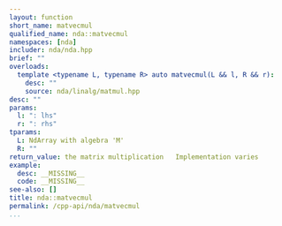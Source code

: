 ```yaml
---
layout: function
short_name: matvecmul
qualified_name: nda::matvecmul
namespaces: [nda]
includer: nda/nda.hpp
brief: ""
overloads:
  template <typename L, typename R> auto matvecmul(L && l, R && r):
    desc: ""
    source: nda/linalg/matmul.hpp
desc: ""
params:
  l: ": lhs"
  r: ": rhs"
tparams:
  L: NdArray with algebra 'M'
  R: ""
return_value: the matrix multiplication   Implementation varies
example:
  desc: __MISSING__
  code: __MISSING__
see-also: []
title: nda::matvecmul
permalink: /cpp-api/nda/matvecmul
...
```



